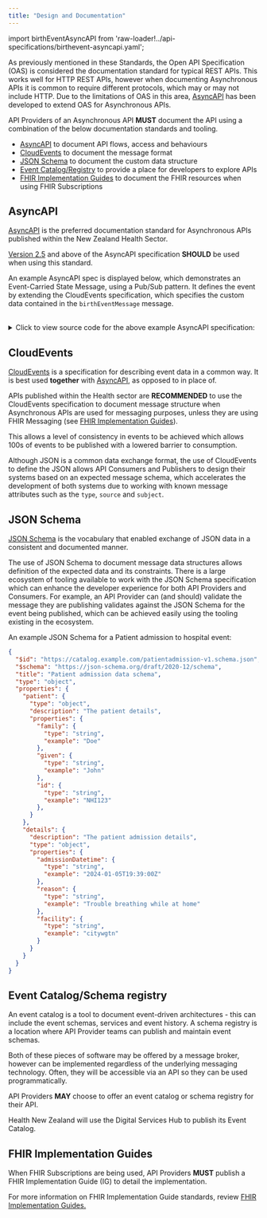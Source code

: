 ```yaml
---
title: "Design and Documentation"
---
```


import birthEventAsyncAPI from 'raw-loader!../api-specifications/birthevent-asyncapi.yaml';

As previously mentioned in these Standards, the Open API Specification (OAS) is considered the documentation standard for typical REST APIs. This works well for HTTP REST APIs, however when documenting Asynchronous APIs it is common to require different protocols, which may or may not include HTTP. Due to the limitations of OAS in this area, [AsyncAPI](https://www.asyncapi.com) has been developed to extend OAS for Asynchronous APIs.

API Providers of an Asynchronous API **MUST** document the API using a combination of the below documentation standards and tooling.

- [AsyncAPI](#asyncapi) to document API flows, access and behaviours
- [CloudEvents](#cloudevents) to document the message format
- [JSON Schema](#json-schema) to document the custom data structure
- [Event Catalog/Registry](#event-catalogschema-registry) to provide a place for developers to explore APIs
- [FHIR Implementation Guides](#fhir-implementation-guides) to document the FHIR resources when using FHIR Subscriptions

## AsyncAPI

[AsyncAPI](https://www.asyncapi.com) is the preferred documentation standard for Asynchronous APIs published within the New Zealand Health Sector.

<ApiStandard id="HNZAS_SHOULD_ASYNCAPI" type="SHOULD" toolTip="When using AsyncAPI, Version 2.5 SHOULD be used." >[Version 2.5](https://v2.asyncapi.com/docs/reference/specification/v2.5.0) and above of the AsyncAPI specification **SHOULD** be used when using this standard.</ApiStandard>

An example AsyncAPI spec is displayed below, which demonstrates an Event-Carried State Message, using a Pub/Sub pattern. It defines the event by extending the CloudEvents specification, which specifies the custom data contained in the `birthEventMessage` message.

<AsyncApiViewer id="birthEventAsyncAPI" schema={birthEventAsyncAPI} />

<br />

<details>
    <summary>Click to view source code for the above example AsyncAPI specification:</summary>
    <pre>
    <code>
    {birthEventAsyncAPI}
  </code>
  </pre>
</details>

## CloudEvents

[CloudEvents](https://cloudevents.io) is a specification for describing event data in a common way. It is best used **together** with [AsyncAPI](#asyncapi), as opposed to in place of.

<ApiStandard id="HNZAS_SHOULD_CLOUDEVENTS" type="SHOULD" toolTip="Non-FHIR Asynchronous APIs SHOULD use CloudEvents specification." >APIs published within the Health sector are **RECOMMENDED** to use the CloudEvents specification to document message structure when Asynchronous APIs are used for messaging purposes, unless they are using FHIR Messaging (see [FHIR Implementation Guides](#fhir-implementation-guides)).</ApiStandard>

This allows a level of consistency in events to be achieved which allows 100s of events to be published with a lowered barrier to consumption.

Although JSON is a common data exchange format, the use of CloudEvents to define the JSON allows API Consumers and Publishers to design their systems based on an expected message schema, which accelerates the development of both systems due to working with known message attributes such as the `type`, `source` and  `subject`.

## JSON Schema

[JSON Schema](https://json-schema.org/) is the vocabulary that enabled exchange of JSON data in a consistent and documented manner.

The use of JSON Schema to document message data structures allows definition of the expected data and its constraints. There is a large ecosystem of tooling available to work with the JSON Schema specification which can enhance the developer experience for both API Providers and Consumers. For example, an API Provider can (and should) validate the message they are publishing validates against the JSON Schema for the event being published, which can be achieved easily using the tooling existing in the ecosystem.

An example JSON Schema for a Patient admission to hospital event:

```json
{
  "$id": "https://catalog.example.com/patientadmission-v1.schema.json",
  "$schema": "https://json-schema.org/draft/2020-12/schema",
  "title": "Patient admission data schema",
  "type": "object",
  "properties": {
    "patient": {
      "type": "object",
      "description": "The patient details",
      "properties": {
        "family": {
          "type": "string",
          "example": "Doe"
        },
        "given": {
          "type": "string",
          "example": "John"
        },
        "id": {
          "type": "string",
          "example": "NHI123"
        },
      }
    },
    "details": {
      "description": "The patient admission details",
      "type": "object",
      "properties": {
        "admissionDatetime": {
          "type": "string",
          "example": "2024-01-05T19:39:00Z"
        },
        "reason": {
          "type": "string",
          "example": "Trouble breathing while at home"
        },
        "facility": {
          "type": "string",
          "example": "citywgtn"
        }
      }
    }
  }
}
```

## Event Catalog/Schema registry

An event catalog is a tool to document event-driven architectures - this can include the event schemas, services and event history.
A schema registry is a location where API Provider teams can publish and maintain event schemas.

Both of these pieces of software may be offered by a message broker, however can be implemented regardless of the underlying messaging technology. Often, they will be accessible via an API so they can be used programmatically.

<ApiStandard id="HNZAS_MAY_ASYNC_CATALOGUE" type="MAY" toolTip="Asynchronous API Providers MAY choose to offer an event catalog or schema registry for their API." >API Providers **MAY** choose to offer an event catalog or schema registry for their API.</ApiStandard>

Health New Zealand will use the Digital Services Hub to publish its Event Catalog.

## FHIR Implementation Guides

<ApiStandard id="HNZAS_MUST_IG" type="MAY" toolTip="Asynchronous API Providers MUST publish a FHIR Implementation, MUST publish a FHIR Implementation Guide (IG) to detail the implementation." >When FHIR Subscriptions are being used, API Providers **MUST** publish a FHIR Implementation Guide (IG) to detail the implementation.</ApiStandard>

For more information on FHIR Implementation Guide standards, review [FHIR Implementation Guides.](../../fhir-api-standard/Standards/05-IGInformation.md)
